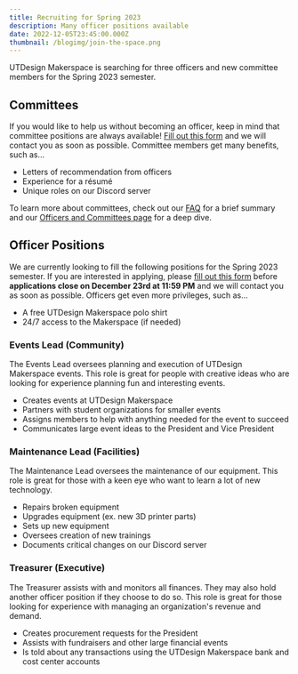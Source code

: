 ```yaml
---
title: Recruiting for Spring 2023
description: Many officer positions available
date: 2022-12-05T23:45:00.000Z
thumbnail: /blogimg/join-the-space.png
---
```

U﻿TDesign Makerspace is searching for three officers and new committee members for the Spring 2023 semester.

## Committees
If you would like to help us without becoming an officer, keep in mind that committee positions are always available! [Fill out this form](https://forms.gle/QYUP22ji9SnL356R8) and we will contact you as soon as possible. Committee members get many benefits, such as...
- Letters of recommendation from officers
- Experience for a résumé
- Unique roles on our Discord server

To learn more about committees, check out our [FAQ](https://wiki.utd.ms/en/faq) for a brief summary and our [Officers and Committees page](https://wiki.utd.ms/en/team) for a deep dive.

## Officer Positions

We are currently looking to fill the following positions for the Spring 2023 semester. If you are interested in applying, please [fill out this form](https://forms.gle/QYUP22ji9SnL356R8) before **applications close on December 23rd at 11:59 PM** and we will contact you as soon as possible. Officers get even more privileges, such as...
- A free UTDesign Makerspace polo shirt
- 24/7 access to the Makerspace (if needed)

### Events Lead (Community)

The Events Lead oversees planning and execution of UTDesign Makerspace events. This role is great for people with creative ideas who are looking for experience planning fun and interesting events.
- Creates events at UTDesign Makerspace
- Partners with student organizations for smaller events
- Assigns members to help with anything needed for the event to succeed
- Communicates large event ideas to the President and Vice President

### Maintenance Lead (Facilities)

The Maintenance Lead oversees the maintenance of our equipment. This role is great for those with a keen eye who want to learn a lot of new technology.
- Repairs broken equipment
- Upgrades equipment (ex. new 3D printer parts)
- Sets up new equipment
- Oversees creation of new trainings
- Documents critical changes on our Discord server

### Treasurer (Executive)

The Treasurer assists with and monitors all finances. They may also hold another officer position if they choose to do so. This role is great for those looking for experience with managing an organization's revenue and demand.
- Creates procurement requests for the President
- Assists with fundraisers and other large financial events
- Is told about any transactions using the UTDesign Makerspace bank and cost center accounts